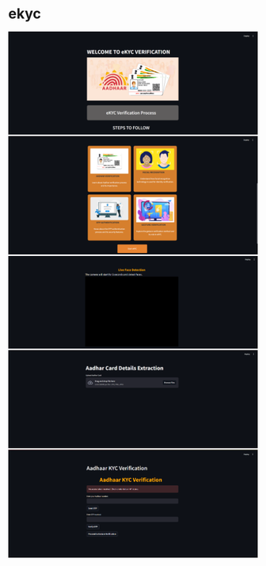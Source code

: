 # ekyc

![](https://github.com/GauravAnand30/ekyc/blob/main/screenshots/Screenshot%202024-06-29%20202015.png)
![](https://github.com/GauravAnand30/ekyc/blob/main/screenshots/Screenshot%202024-06-29%20202139.png)
![](https://github.com/GauravAnand30/ekyc/blob/main/screenshots/Screenshot%202024-06-29%20202324.png)
![](https://github.com/GauravAnand30/ekyc/blob/main/screenshots/Screenshot%202024-06-29%20202414.png)
![](https://github.com/GauravAnand30/ekyc/blob/main/screenshots/Screenshot%202024-06-29%20202535.png)
